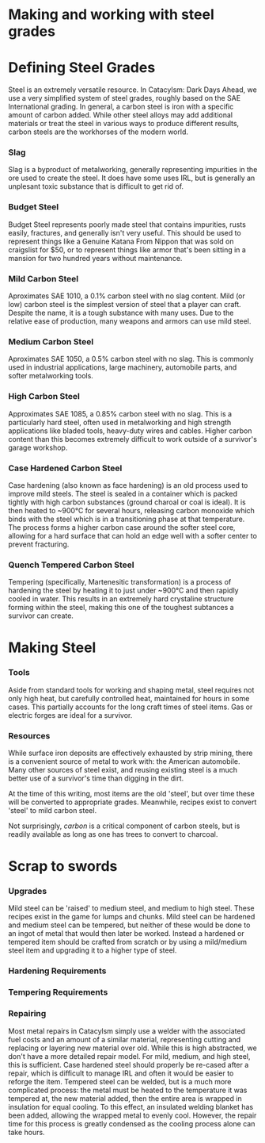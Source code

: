 # Making and working with steel grades



# Defining Steel Grades

Steel is an extremely versatile resource. In Catacylsm: Dark Days Ahead, we use a very simplified system of steel grades, roughly based on the SAE International grading. In general, a carbon steel is iron with a specific amount of carbon added. While other steel alloys may add additional materials or treat the steel in various ways to produce different results, carbon steels are the workhorses of the modern world.

### Slag

Slag is a byproduct of metalworking, generally representing impurities in the ore used to create the steel. It does have some uses IRL, but is generally an unplesant toxic substance that is difficult to get rid of.

### Budget Steel

Budget Steel represents poorly made steel that contains impurities, rusts easily, fractures, and generally isn't very useful. This should be used to represent things like a Genuine Katana From Nippon that was sold on craigslist for $50, or to represent things like armor that's been sitting in a mansion for two hundred years without maintenance. 

### Mild Carbon Steel

Aproximates SAE 1010, a 0.1% carbon steel with no slag content. Mild (or low) carbon steel is the simplest version of steel that a player can craft. Despite the name, it is a tough substance with many uses. Due to the relative ease of production, many weapons and armors can use mild steel.

### Medium Carbon Steel

Aproximates SAE 1050, a 0.5% carbon steel with no slag. This is commonly used in industrial applications, large machinery, automobile parts, and softer metalworking tools.

### High Carbon Steel

Approximates SAE 1085, a 0.85% carbon steel with no slag. This is a particularly hard steel, often used in metalworking and high strength applications like bladed tools, heavy-duty wires and cables. Higher carbon content than this becomes extremely difficult to work outside of a survivor's garage workshop.

### Case Hardened Carbon Steel

Case hardening (also known as face hardening) is an old process used to improve mild steels. The steel is sealed in a container which is packed tightly with high carbon substances (ground charoal or coal is ideal). It is then heated to ~900°C for several hours, releasing carbon monoxide which binds with the steel which is in a transitioning phase at that temperature. The process forms a higher carbon case around the softer steel core, allowing for a hard surface that can hold an edge well with a softer center to prevent fracturing.

### Quench Tempered Carbon Steel

Tempering (specifically, Martenesitic transformation) is a process of hardening the steel by heating it to just under ~900°C and then rapidly cooled in water. This results in an extremely hard crystaline structure forming within the steel, making this one of the toughest subtances a survivor can create.

# Making Steel

### Tools

Aside from standard tools for working and shaping metal, steel requires not only high heat, but carefully controlled heat, maintained for hours in some cases. This partially accounts for the long craft times of steel items. Gas or electric forges are ideal for a survivor. 

### Resources

While surface iron deposits are effectively exhausted by strip mining, there is a convenient source of metal to work with: the American automobile. Many other sources of steel exist, and reusing existing steel is a much better use of a survivor's time than digging in the dirt.

At the time of this writing, most items are the old 'steel', but over time these will be converted to appropriate grades. Meanwhile, recipes exist to convert 'steel' to mild carbon steel.

Not surprisingly, *carbon* is a critical component of carbon steels, but is readily available as long as one has trees to convert to charcoal. 

# Scrap to swords

### Upgrades

Mild steel can be 'raised' to medium steel, and medium to high steel. These recipes exist in the game for lumps and chunks. Mild steel can be hardened and medium steel can be tempered, but neither of these would be done to an ingot of metal that would then later be worked. Instead a hardened or tempered item should be crafted from scratch or by using a mild/medium steel item and upgrading it to a higher type of steel.

### Hardening Requirements

### Tempering Requirements

### Repairing

Most metal repairs in Catacylsm simply use a welder with the associated fuel costs and an amount of a similar material, representing cutting and replacing or layering new material over old. While this is high abstracted, we don't have a more detailed repair model. For mild, medium, and high steel, this is sufficient. Case hardened steel should properly be re-cased after a repair, which is difficult to manage IRL and often it would be easier to reforge the item. Tempered steel can be welded, but is a much more complicated process: the metal must be heated to the temperature it was tempered at, the new material added, then the entire area is wrapped in insulation for equal cooling. To this effect, an insulated welding blanket has been added, allowing the wrapped metal to evenly cool. However, the repair time for this process is greatly condensed as the cooling process alone can take hours.